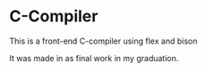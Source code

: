 C-Compiler
==========

This is a front-end C-compiler using flex and bison

It was made in as final work in my graduation.

